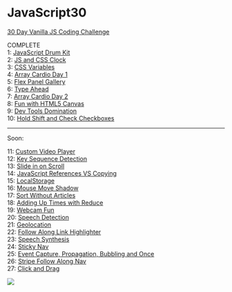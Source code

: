 # JavaScript30

<a href="https://javascript30.com">30 Day Vanilla JS Coding Challenge</a></br>

COMPLETE </br>
1: <a href="https://magdry.github.io/JavaScript30/00%20-%20COMPLETE/01%20-%20JavaScript%20Drum%20Kit/index-myWork.html">JavaScript Drum Kit</a></br>
2: <a href="https://magdry.github.io/JavaScript30/00%20-%20COMPLETE/02%20-%20JS%20and%20CSS%20Clock/index-MyWork.html">JS and CSS Clock</a></br>
3: <a href="https://magdry.github.io/JavaScript30/00%20-%20COMPLETE/03%20-%20CSS%20Variables/index-MyWork.html">CSS Variables</a></br>
4: <a href="https://magdry.github.io/JavaScript30/00%20-%20COMPLETE/04%20-%20Array%20Cardio%20Day%201/index-MyWork.html">Array Cardio Day 1</a></br>
5: <a href="https://magdry.github.io/JavaScript30/00%20-%20COMPLETE/05%20-%20Flex%20Panel%20Gallery/index-myWork.html">Flex Panel Gallery</a></br>
6: <a href="https://magdry.github.io/JavaScript30/00%20-%20COMPLETE/06%20-%20Type%20Ahead/index-myWork.html">Type Ahead</a></br>
7: <a href="https://magdry.github.io/JavaScript30/00%20-%20COMPLETE/07%20-%20Array%20Cardio%20Day%202/indexMyWork.html">Array Cardio Day 2</a></br>
8: <a href="https://magdry.github.io/JavaScript30/00%20-%20COMPLETE/08%20-%20Fun%20with%20HTML5%20Canvas/indexMyWork.html">Fun with HTML5 Canvas</a></br>
9: <a href="https://magdry.github.io/JavaScript30/00%20-%20COMPLETE/09%20-%20Dev%20Tools%20Domination/index-myWork.html">Dev Tools Domination</a></br>
10: <a href="https://magdry.github.io/JavaScript30/00%20-%20COMPLETE/10%20-%20Hold%20Shift%20and%20Check%20Checkboxes/index-myWork.html">Hold Shift and Check Checkboxes</a></br>

_____________________

Soon:

11: <a href="https://magdry.github.io/JavaScript30/">Custom Video Player</a></br>
12: <a href="https://magdry.github.io/JavaScript30/">Key Sequence Detection</a></br>
13: <a href="https://magdry.github.io/JavaScript30/">Slide in on Scroll</a></br>
14: <a href="https://magdry.github.io/JavaScript30/">JavaScript References VS Copying</a></br>
15: <a href="https://magdry.github.io/JavaScript30/">LocalStorage</a></br>
16: <a href="https://magdry.github.io/JavaScript30/">Mouse Move Shadow</a></br>
17: <a href="https://magdry.github.io/JavaScript30/">Sort Without Articles</a></br>
18: <a href="https://magdry.github.io/JavaScript30/">Adding Up Times with Reduce</a></br>
19: <a href="https://magdry.github.io/JavaScript30/">Webcam Fun</a></br>
20: <a href="https://magdry.github.io/JavaScript30/">Speech Detection</a></br>
21: <a href="https://magdry.github.io/JavaScript30/">Geolocation</a></br>
22: <a href="https://magdry.github.io/JavaScript30/">Follow Along Link Highlighter</a></br>
23: <a href="https://magdry.github.io/JavaScript30/">Speech Synthesis</a></br>
24: <a href="https://magdry.github.io/JavaScript30/">Sticky Nav</a></br>
25: <a href="https://magdry.github.io/JavaScript30/">Event Capture, Propagation, Bubbling and Once</a></br>
26: <a href="https://magdry.github.io/JavaScript30/">Stripe Follow Along Nav</a></br>
27: <a href="https://magdry.github.io/JavaScript30/">Click and Drag</a></br>

<img src="http://magdry.pl/images/js30.jpg"/>

